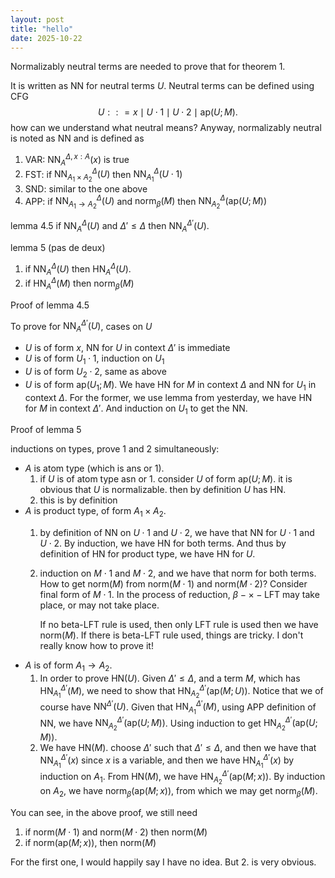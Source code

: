 ```yaml
---
layout: post
title: "hello"
date: 2025-10-22
---
```


Normalizably neutral terms are needed to prove that for theorem 1.

It is written as $\mathsf{N N}$ for neutral terms $U$. Neutral terms can
be defined using CFG
$$ U : : = x \mid U \cdot 1 \mid U \cdot 2 \mid \mathsf{ap}(U  ; M).$$
how can we understand what neutral means? Anyway, normalizably neutral
is noted as $\mathsf{N N}$ and is defined as

1.  VAR: $\mathsf{ N N}^{\Delta, x : A}_{A}(x)$ is true
2.  FST: if $\mathsf{ N N} _{A_1 \times A_2}^{\Delta}(U)$ then
    $\mathsf{ N N}_{A_{1}}^{\Delta}(U \cdot 1)$
3.  SND: similar to the one above
4.  APP: if $\mathsf{ N N}_{A_1 \to A_2}^{\Delta}(U)$ and
    $\mathsf{norm}_{\beta}(M)$ then
    $\mathsf{ N N}_{A_2}^{\Delta}(\mathsf{ap}(U;M))$

lemma 4.5 if $\mathsf{ N N}^{\Delta}_{A}(U)$ and $\Delta' \le \Delta$
then $\mathsf{ N N}^{\Delta'}_{A}(U)$.

lemma 5 (pas de deux)

1.  if $\mathsf{N N }_{A}^{\Delta}(U)$ then
    $\mathsf{H N }_{A}^{\Delta}(U)$.
2.  if $\mathsf{H N}^{\Delta}_{A}(M)$ then $\mathsf{norm}_{\beta}(M)$

Proof of lemma 4.5

To prove for $\mathsf{N N }^{\Delta'}_{A}(U)$, cases on $U$

-   $U$ is of form $x$, NN for $U$ in context $\Delta'$ is immediate
-   $U$ is of form $U_1 \cdot 1$, induction on $U_1$
-   $U$ is of form $U_2 \cdot 2$, same as above
-   $U$ is of form $\mathsf{ap}(U_1 ; M)$. We have $\mathsf{HN}$ for $M$
    in context $\Delta$ and $\mathsf{N N}$ for $U_1$ in context
    $\Delta$. For the former, we use lemma from yesterday, we have
    $\mathsf{HN}$ for $M$ in context $\Delta'$. And induction on $U_1$
    to get the $\mathsf{N N}$.

Proof of lemma 5

inductions on types, prove 1 and 2 simultaneously:

-   $A$ is atom type (which is $\mathsf{ans}$ or $1$).
    1.  if $U$ is of atom type $\mathsf{asn}$ or $\mathsf{1}$. consider
        $U$ of form $\mathsf{ap}(U; M)$. it is obvious that $U$ is
        normalizable. then by definition $U$ has $\mathsf{HN}$.
    2.  this is by definition
-   $A$ is product type, of form $A_1 \times A_2$.
    1.  by definition of $\mathsf{N N}$ on $U \cdot 1$ and $U \cdot 2$,
        we have that $\mathsf{ N N}$ for $U \cdot 1$ and $U \cdot 2$. By
        induction, we have $\mathsf{HN}$ for both terms. And thus by
        definition of $\mathsf{HN}$ for product type, we have
        $\mathsf{HN}$ for $U$.

    2.  induction on $M\cdot 1$ and $M \cdot 2$, and we have that
        $\mathsf{norm}$ for both terms. How to get $\mathsf{norm}(M)$
        from $\mathsf{norm}(M \cdot 1)$ and $\mathsf{norm}(M \cdot 2)$?
        Consider final form of $M \cdot 1$. In the process of reduction,
        $\beta - \times-\mathrm{LFT}$ may take place, or may not take
        place.

        If no beta-LFT rule is used, then only LFT rule is used then we
        have $\mathsf{norm}(M)$. If there is beta-LFT rule used, things
        are tricky. I don\'t really know how to prove it!
-   $A$ is of form $A_1 \to A_2$.
    1.  In order to prove $\mathsf{HN}(U)$. Given $\Delta'\le \Delta$,
        and a term $M$, which has $\mathsf{HN}^{\Delta'}_{A_1}(M)$, we
        need to show that
        $\mathsf{HN}^{\Delta'}_{A_2}(\mathsf{ap}(M ; U))$. Notice that
        we of course have $\mathsf{N N}^{\Delta'}(U)$. Given that
        $\mathsf{HN}^{\Delta'}_{A_1}(M)$, using APP definition of
        $\mathsf{N N }$, we have
        $\mathsf{N N}_{A_2}^{\Delta'}(\mathsf{ap}(U ; M))$. Using
        induction to get
        $\mathsf{HN}^{\Delta'}_{A_2}(\mathsf{ap}(U ; M))$.
    2.  We have $\mathsf{HN}(M)$. choose $\Delta'$ such that
        $\Delta' \le \Delta$, and then we have that
        $\mathsf{N N}_{A_1}^{\Delta'}(x)$ since $x$ is a variable, and
        then we have $\mathsf{HN}_{A_1}^{\Delta'}(x)$ by induction on
        $A_{1}$. From $\mathsf{HN}(M)$, we have
        $\mathsf{HN}_{A_2}^{\Delta'}(\mathsf{ap}(M ; x))$. By induction
        on $A_2$, we have $\mathsf{norm}_{\beta}(\mathsf{ap}(M; x))$,
        from which we may get $\mathsf{norm}_{\beta}(M)$.

You can see, in the above proof, we still need

1.  if $\mathsf{norm}(M \cdot 1)$ and $\mathsf{norm}(M \cdot 2)$ then
    $\mathsf{norm}(M)$
2.  if $\mathsf{norm}(\mathsf{ap}(M; x))$, then $\mathsf{norm}(M)$

For the first one, I would happily say I have no idea. But 2. is very
obvious.
